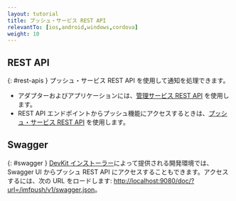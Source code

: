 ```yaml
---
layout: tutorial
title: プッシュ・サービス REST API
relevantTo: [ios,android,windows,cordova]
weight: 10
---
```

<!-- NLS_CHARSET=UTF-8 -->
## REST API
{: #rest-apis }
プッシュ・サービス REST API を使用して通知を処理できます。

* アダプターおよびアプリケーションには、[管理サービス REST API](../../api/rest/administration-service) を使用します。
* REST API エンドポイントからプッシュ機能にアクセスするときは、[プッシュ・サービス REST API](../../api/rest/push-service) を使用します。

## Swagger
{: #swagger }
[DevKit インストーラー](../../installation-configuration/development/mobilefirst)によって提供される開発環境では、Swagger UI からプッシュ REST API にアクセスすることもできます。アクセスするには、次の URL をロードします: [http://localhost:9080/doc/?url=/imfpush/v1/swagger.json](http://localhost:9080/doc/?url=/imfpush/v1/swagger.json)。


